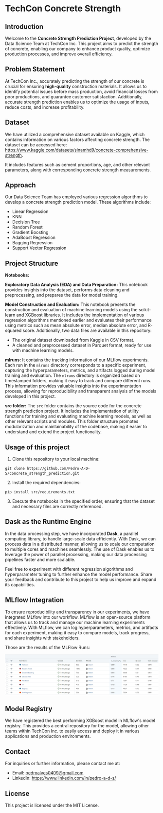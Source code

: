 # TechCon Concrete Strength

## Introduction

Welcome to the **Concrete Strength Prediction Project**, developed by the Data Science Team at TechCon Inc. This project aims to predict the strength of concrete, enabling our company to enhance product quality, optimize production processes, and improve overall efficiency.

## Problem Statement
At TechCon Inc., accurately predicting the strength of our concrete is crucial for ensuring **high-quality** construction materials. It allows us to identify potential issues before mass production, avoid financial losses from poor productions, and guarantee customer satisfaction. Additionally, accurate strength prediction enables us to optimize the usage of inputs, reduce costs, and increase profitability.

## Dataset
We have utilized a comprehensive dataset available on Kaggle, which contains information on various factors affecting concrete strength. The dataset can be accessed here: https://www.kaggle.com/datasets/sinamhd9/concrete-comprehensive-strength.

It includes features such as cement proportions, age, and other relevant parameters, along with corresponding concrete strength measurements.

## Approach

Our Data Science Team has employed various regression algorithms to develop a concrete strength prediction model. These algorithms include:

* Linear Regression
* KNN
* Decision Tree
* Random Forest
* Gradient Boosting 
* AdaBoost Regression
* Bagging Regression
* Support Vector Regression

## Project Structure

**Notebooks:**

  **Exploratory Data Analysis (EDA) and Data Preparation:** This notebook provides insights into the dataset, performs data cleaning and preprocessing, and prepares the data for model training.

  **Model Construction and Evaluation:** This notebook presents the construction and evaluation of machine learning models using the scikit-learn and XGBoost libraries. It includes the implementation of various regression algorithms mentioned earlier and evaluates their performance using metrics such as mean absolute error, median absolute error, and R-squared score. Additionally, two data files are available in this repository:

  - The original dataset downloaded from Kaggle in CSV format.
  - A cleaned and preprocessed dataset in Parquet format, ready for use with machine learning models. 

**mlruns:** It contains the tracking information of our MLflow experiments. Each run in the `mlruns` directory corresponds to a specific experiment, capturing the hyperparameters, metrics, and artifacts logged during model training and evaluation. The `mlruns` directory is organized based on timestamped folders, making it easy to track and compare different runs. This information provides valuable insights into the experimentation process, allowing for reproducibility and transparent analysis of the models developed in this project.

**src folder:** The `src` folder contains the source code for the concrete strength prediction project. It includes the implementation of utility functions for training and evaluating machine learning models, as well as other relevant scripts and modules. This folder structure promotes modularization and maintainability of the codebase, making it easier to understand and extend the project functionality.

## Usage of this project

1. Clone this repository to your local machine:
```
git clone https://github.com/Pedro-A-D-S/concrete_strength_prediction.git
```
2. Install the required dependencies:
```
pip install src/requirements.txt
```
3. Execute the notebooks in the specified order, ensuring that the dataset and necessary files are correctly referenced.


## Dask as the Runtime Engine

In the data processing step, we have incorporated **Dask**, a parallel computing library, to handle large-scale data efficiently. With Dask, we can process data in a distributed manner, allowing us to scale our computation to multiple cores and machines seamlessly. The use of Dask enables us to leverage the power of parallel processing, making our data processing pipelines faster and more scalable.

Feel free to experiment with different regression algorithms and hyperparameter tuning to further enhance the model performance. Share your feedback and contribute to this project to help us improve and expand its capabilities.

## MLflow Integration
To ensure reproducibility and transparency in our experiments, we have integrated MLflow into our workflow. MLflow is an open-source platform that allows us to track and manage our machine learning experiments effectively. With MLflow, we can log hyperparameters, metrics, and artifacts for each experiment, making it easy to compare models, track progress, and share insights with stakeholders.

Those are the results of the MLFlow Runs:

![MLFlow Runs](/images/MLFlow-image-1.jpeg)

## Model Registry
We have registered the best performing XGBoost model in MLflow's model registry. This provides a central repository for the model, allowing other teams within TechCon Inc. to easily access and deploy it in various applications and production environments.

## Contact

For inquiries or further information, please contact me at:
 - Email: pedroalves0409@gmail.com
 - LinkedIn: https://www.linkedin.com/in/pedro-a-d-s/

## License
This project is licensed under the MIT License.
